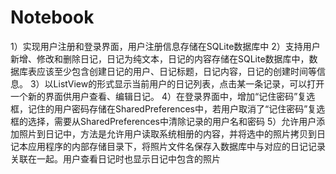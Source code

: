# Notebook
  1）实现用户注册和登录界面，用户注册信息存储在SQLite数据库中
	2）支持用户新增、修改和删除日记，日记为纯文本，日记的内容存储在SQLite数据库中，数据库表应该至少包含创建日记的用户、日记标题，日记内容，日记的创建时间等信息。
	3）以ListView的形式显示当前用户的日记列表，点击某一条记录，可以打开一个新的界面供用户查看、编辑日记。
  4）在登录界面中，增加“记住密码”复选框，记住的用户密码存储在SharedPreferences中，若用户取消了“记住密码”复选框的选择，需要从SharedPreferences中清除记录的用户名和密码
  5）允许用户添加照片到日记中，方法是允许用户读取系统相册的内容，并将选中的照片拷贝到日记本应用程序的内部存储目录下，将照片文件名保存入数据库中与对应的日记记录关联在一起。用户查看日记时也显示日记中包含的照片
